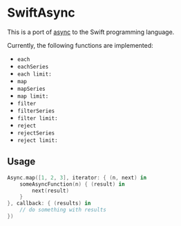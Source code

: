 SwiftAsync
==========

This is a port of [async](https://github.com/caolan/async) to the Swift programming language.

Currently, the following functions are implemented:

* `each`
* `eachSeries`
* `each limit:`
* `map`
* `mapSeries`
* `map limit:`
* `filter`
* `filterSeries`
* `filter limit:`
* `reject`
* `rejectSeries`
* `reject limit:`

Usage
-----

```swift
Async.map([1, 2, 3], iterator: { (n, next) in
	someAsyncFunction(n) { (result) in
		next(result)
	}
}, callback: { (results) in
	// do something with results
})
```
